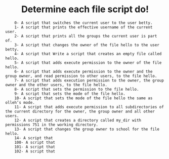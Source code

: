 <h1 align="center">Determine each file script do!</h1>

        0- A script that switches the current user to the user betty.
        1- A script that prints the effective username of the current user. 
        2- A script that prints all the groups the current user is part of.
        3- A script that changes the owner of the file hello to the user betty.
        4- A script that Write a script that creates an empty file called hello.
        5- A script that adds execute permission to the owner of the file hello.
        6- A script that adds execute permission to the owner and the group owner, and read permission to other users, to the file hello.
        7- A script that adds execution permission to the owner, the group owner and the other users, to the file hello.
        8- A script that sets the permission to the file hello.
        9- A script that sets the mode of the file hello.
        10- A script that sets the mode of the file hello the same as olleh’s mode.
        11- A script that adds execute permission to all subdirectories of the current directory for the owner, the group owner and all other users.
        12- A script that creates a directory called my_dir with permissions 751 in the working directory.
        13- A script that changes the group owner to school for the file hello.
        14- A script that 
        100- A script that 
        101- A script that 
        102- A script that 
